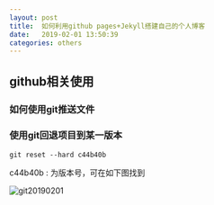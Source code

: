 ```yaml
---
layout: post
title:  如何利用github pages+Jekyll搭建自己的个人博客
date:   2019-02-01 13:50:39
categories: others
---
```


## github相关使用

### 如何使用git推送文件


### 使用git回退项目到某一版本
```
git reset --hard c44b40b
```

 c44b40b : 为版本号，可在如下图找到

![git20190201](NanGangHuang.github.io/img/git20190201.png)